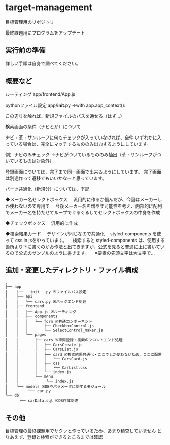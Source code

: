 # target-management

目標管理用のリポジトリ

最終課題用にプログラムをアップデート

## 実行前の準備

詳しい手順は自身で調べてください。

## 概要など

ルーティング
app/frontend/App.js

pythonファイル設定
app/__init__.py
→with app.app_context():

この辺りを触れば、新規ファイルのパスを通せる（はず…）

検索画面の条件（ナビとか）について

ナビ・革・サンルーフに何もチェックが入っていなければ、全件
いずれかに入っている場合は、完全にマッチするもののみ出力するようにしています。

例）ナビのみチェック
→ナビがついているもののみ抽出（革・サンルーフがついているものは対象外）

登録画面については、完了まで同一画面で出来るようにしています。
完了画面は別途作って遷移でもいいかなーと思っています。

パーツ共通化（新規分）については、下記

◆メーカー名セレクトボックス
　汎用的に作るか悩んだが、今回はメーカーしか使わないので専用で
　今後メーカー名を増やす可能性を考え、内部的に配列でメーカー名を持たせてループでぐるぐるしてセレクトボックスの中身を作成

◆チェックボックス
　汎用的に作成

◆検索結果カード
　デザインが同じなので共通化
　styled-components を使って css in jsをやっています。
　検索すると styled-components は、使用する箇所より下に書くのがお作法と出てきますが、公式を見ると普通に上に書いているので公式のサンプルのように書きます。
　※要素の先頭文字は大文字で…

## 追加・変更したディレクトリ・ファイル構成

```
.
├── app
│    ├── __init__.py ※ファイルパス設定
│    ├── api
│    │   └── cars.py ※バックエンド処理
│    ├── frontend
│    │   ├── App.js ※ルーティング
│    │   ├── components
│    │   │   └── form ※共通コンポーネント
│    │   │       ├── CheckboxControl.js
│    │   │       └── SelectControl_maker.js
│    │   └── pages
│    │       ├── cars ※車両登録・検索のフロントエンド処理
│    │       │   ├── CarsCreate.js
│    │       │   ├── CarsList.js
│    │       │   ├── card ※検索結果共通化・ここでしか使わないため、ここに配置
│    │       │   │   └── CarsCard.js
│    │       │   ├── css
│    │       │   │   └── CarList.css
│    │       │   └── index.js
│    │       └── menu
│    │            └── index.js
│    └── models ※DBやパラメータに関するモジュール
│         └── car.py
└── db
      └── carData.sql ※DB作成関連
```

## その他

目標管理の最終課題用でサクッと作っているため、あまり精査していません
とりあえず、登録と検索ができるところまでは確認
